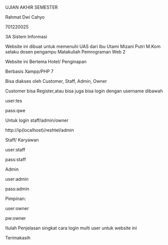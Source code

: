 UJIAN AKHIR SEMESTER

Rahmat Dwi Cahyo 

701220025

3A Sistem Informasi

Website ini dibuat untuk memenuhi UAS dari Ibu Utami Mizani Putri M.Kom selaku dosen pengampu Matakuliah Pemrograman Web 2

Website ini Bertema Hotel/ Penginapan

Berbasis Xampp/PHP 7

Bisa diakses oleh Customer, Staff, Admin, Owner

Customer bisa Register,atau bisa juga bisa login dengan username dibawah

user:tes

pass:qwe

Untuk login staff/admin/owner

http://ip(localhost)/reshtel/admin

Staff/ Karyawan

user:staff

pass:staff

Admin

user:admin

pass:admin

Pimpinan:

user:owner

pw:owner

Itulah Penjelasan singkat cara login multi user untuk website ini

Terimakasih
